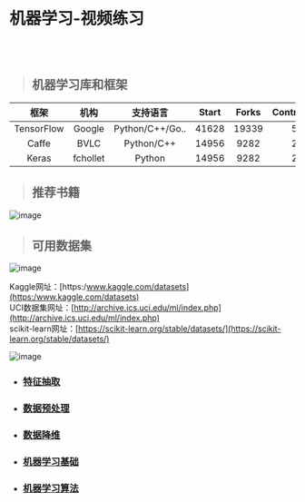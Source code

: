 # 机器学习-视频练习 
<br>
<br>

> ## 机器学习库和框架


|  框架       |  机构   |     支持语言     | Start | Forks | Contributors |
|:----------:|:-------:|:---------------:|:-----:|:-----:|:---:|
| TensorFlow | Google  | Python/C++/Go.. | 41628 | 19339 | 568 |
| Caffe      | BVLC    | Python/C++      | 14956 |  9282 | 221 |
| Keras      | fchollet| Python          | 14956 |  9282 | 221 |

> ## 推荐书籍

![image](https://github.com/zhouf00/video-190420/raw/master/video_LM/image/book.png)
<br>

> ## 可用数据集

![image](https://github.com/zhouf00/video-190420/raw/master/video_LM/image/datasets.png)
<br>

Kaggle网址：[https:/www.kaggle.com/datasets](https:/www.kaggle.com/datasets) <br>
UCI数据集网址：[http://archive.ics.uci.edu/ml/index.php](http://archive.ics.uci.edu/ml/index.php) <br>
scikit-learn网址：[https://scikit-learn.org/stable/datasets/](https://scikit-learn.org/stable/datasets/)

![image](https://github.com/zhouf00/video-190420/raw/master/video_LM/image/note2.png)


- ### [特征抽取](https://github.com/zhouf00/video-190420/tree/master/video_LM/code)

- ### [数据预处理](https://github.com/zhouf00/video-190420/tree/master/video_LM/code2) 

- ### [数据降维](https://github.com/zhouf00/video-190420/tree/master/video_LM/code3) 

- ### [机器学习基础](https://github.com/zhouf00/video-190420/blob/master/video_LM/code4/README_jichu.md) 

- ### [机器学习算法](https://github.com/zhouf00/video-190420/tree/master/video_LM/code4) 